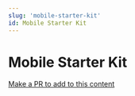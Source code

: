 ```yaml
---
slug: 'mobile-starter-kit'
id: Mobile Starter Kit
---
```

# Mobile Starter Kit


[Make a PR to add to this content](https://github.com/bcgov/devhub-app-web/blob/master/app-web/topics/mobile-starter-kit.md)

